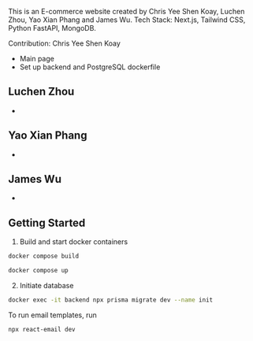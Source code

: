 This is an E-commerce website created by Chris Yee Shen Koay, Luchen Zhou, Yao Xian Phang and James Wu. Tech Stack: Next.js, Tailwind CSS, Python FastAPI, MongoDB.

Contribution:
Chris Yee Shen Koay
- Main page
- Set up backend and PostgreSQL dockerfile

Luchen Zhou
-
-

Yao Xian Phang
-
-

James Wu
-
-

## Getting Started

1. Build and start docker containers

```bash
docker compose build
```

```bash
docker compose up
```

2. Initiate database

```bash
docker exec -it backend npx prisma migrate dev --name init
```

To run email templates, run
```bash
npx react-email dev
```